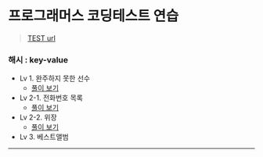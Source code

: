 # 프로그래머스 코딩테스트 연습

> [TEST url](https://programmers.co.kr/learn/challenges)
### 해시 : key-value
  - Lv 1. 완주하지 못한 선수
    - [풀이 보기](https://hocheon.tistory.com/27)
  - Lv 2-1. 전화번호 목록
    - [풀이 보기](https://hocheon.tistory.com/28)
  - Lv 2-2. 위장
    - [풀이 보기](https://hocheon.tistory.com/30)
  - Lv 3. 베스트앨범

---
